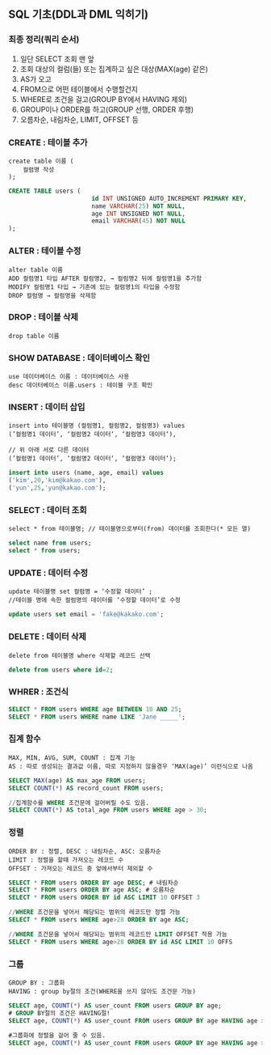 ## SQL 기초(DDL과 DML 익히기)
### 최종 정리(쿼리 순서)
1. 일단 SELECT 조회 맨 앞
2. 조회 대상의 컬럼(들) 또는 집계하고 싶은 대상(MAX(age) 같은)
3. AS가 오고
4. FROM으로 어떤 테이블에서 수행할건지
5. WHERE로 조건을 걸고(GROUP BY에서 HAVING 제외)
6. GROUP이나 ORDER를 하고(GROUP 선행, ORDER 후행)
7. 오름차순, 내림차순, LIMIT, OFFSET 등

### CREATE : 테이블 추가
```
create table 이름 (
    컬럼명 작성
);
```
```sql
CREATE TABLE users (
                       id INT UNSIGNED AUTO_INCREMENT PRIMARY KEY,
                       name VARCHAR(25) NOT NULL,
                       age INT UNSIGNED NOT NULL,
                       email VARCHAR(45) NOT NULL
);
```
### ALTER : 테이블 수정
```
alter table 이름
ADD 컬럼명1 타입 AFTER 컬럼명2, → 컬럼명2 뒤에 컬럼명1을 추가함
MODIFY 컬럼명1 타입 → 기존에 있는 컬럼명1의 타입을 수정함
DROP 컬럼명 → 컬럼명을 삭제함
```
### DROP : 테이블 삭제
```
drop table 이름 
```
### SHOW DATABASE : 데이터베이스 확인
```
use 데이터베이스 이름 : 데이터베이스 사용
desc 데이터베이스 이름.users : 테이블 구조 확인
```
### INSERT : 데이터 삽입
```
insert into 테이블명 (컬럼명1, 컬럼명2, 컬럼명3) values
(’컬럼명1 데이터’, ‘컬럼명2 데이터‘, ‘컬럼명3 데이터‘),

// 위 아래 서로 다른 데이터
(’컬럼명1 데이터’, ‘컬럼명2 데이터‘, ‘컬럼명3 데이터‘);
```
```sql
insert into users (name, age, email) values
('kim',20,'kim@kakao.com'),
('yun',25,'yun@kakao.com');
```
### SELECT : 데이터 조회
```
select * from 테이블명; // 테이블명으로부터(from) 데이터를 조회한다(* 모든 열)
```
```sql
select name from users;
select * from users;
```
###  UPDATE : 데이터 수정
```
update 테이블명 set 컬럼명 = ‘수정할 데이터’ ; 
//테이블 명에 속한 컬럼명의 데이터를 ‘수정할 데이터’로 수정
```
```sql
update users set email = 'fake@kakako.com';
```
###  DELETE : 데이터 삭제
```
delete from 테이블명 where 삭제할 레코드 선택
```
```sql
delete from users where id=2;
```
###  WHRER : 조건식
```sql
SELECT * FROM users WHERE age BETWEEN 10 AND 25;
SELECT * FROM users WHERE name LIKE 'Jane _____';
```
### 집계 함수
```
MAX, MIN, AVG, SUM, COUNT : 집계 기능
AS : 따로 생성되는 결과값 이름, 따로 지정하지 않을경우 ‘MAX(age)’ 이런식으로 나옴
```
```sql
SELECT MAX(age) AS max_age FROM users;
SELECT COUNT(*) AS record_count FROM users;

//집계함수를 WHERE 조건문에 걸어버릴 수도 있음.
SELECT COUNT(*) AS total_age FROM users WHERE age > 30;
```
### 정렬
```
ORDER BY : 정렬, DESC : 내림차순, ASC: 오름차순
LIMIT : 정렬을 할때 가져오는 레코드 수
OFFSET : 가져오는 레코드 중 앞에서부터 제외할 수
```
```sql
SELECT * FROM users ORDER BY age DESC; # 내림차순
SELECT * FROM users ORDER BY age ASC; # 오름차순
SELECT * FROM users ORDER BY id ASC LIMIT 10 OFFSET 3

//WHERE 조건문을 넣어서 해당되는 범위의 레코드만 정렬 가능
SELECT * FROM users WHERE age>28 ORDER BY age ASC;

//WHERE 조건문을 넣어서 해당되는 범위의 레코드만 LIMIT OFFSET 적용 가능
SELECT * FROM users WHERE age>28 ORDER BY id ASC LIMIT 10 OFFS
```
### 그룹
```
GROUP BY : 그룹화
HAVING : group by절의 조건(WHERE을 쓰지 않아도 조건문 가능)
```
```sql
SELECT age, COUNT(*) AS user_count FROM users GROUP BY age;
# GROUP BY절의 조건은 HAVING절!
SELECT age, COUNT(*) AS user_count FROM users GROUP BY age HAVING age >= 30;

#그룹화에 정렬을 걸어 줄 수 있음.
SELECT age, COUNT(*) AS user_count FROM users GROUP BY age HAVING age >= 20 ORDER BY age ASC;
```
